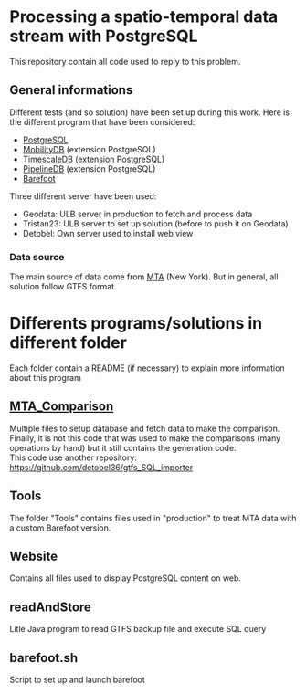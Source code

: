 # Processing a spatio-temporal data stream with PostgreSQL
This repository contain all code used to reply to this problem.

## General informations
Different tests (and so solution) have been set up during this work. 
Here is the different program that have been considered:
- [PostgreSQL](https://www.postgresql.org/)
- [MobilityDB](https://github.com/ULB-CoDE-WIT/MobilityDB) (extension PostgreSQL)
- [TimescaleDB](https://timescale.com) (extension PostgreSQL)
- [PipelineDB](https://pipelinedb.com) (extension PostgreSQL)
- [Barefoot](https://github.com/bmwcarit/barefoot)

Three different server have been used:
- Geodata: ULB server in production to fetch and process data
- Tristan23: ULB server to set up solution (before to push it on Geodata)
- Detobel: Own server used to install web view


### Data source
The main source of data come from [MTA](http://web.mta.info/developers/) (New York). But in general, all solution follow GTFS format.


# Differents programs/solutions in different folder
Each folder contain a README (if necessary) to explain more information about this program

## [MTA_Comparison](./MTA_Comparison)
Multiple files to setup database and fetch data to make the comparison. Finally, it is not this 
code that was used to make the comparisons (many operations by hand) but it still contains the 
generation code.    
This code use another repository: https://github.com/detobel36/gtfs_SQL_importer

## Tools
The folder "Tools" contains files used in "production" to treat MTA data with a custom Barefoot version.

## Website
Contains all files used to display PostgreSQL content on web.

## readAndStore
Litle Java program to read GTFS backup file and execute SQL query

## barefoot.sh
Script to set up and launch barefoot

